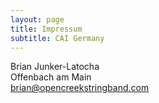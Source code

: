 ```yaml
---
layout: page
title: Impressum
subtitle: CAI Germany
---
```


Brian Junker-Latocha   
Offenbach am Main  
[brian@opencreekstringband.com](mailto:brian@opencreekstringband.com)

